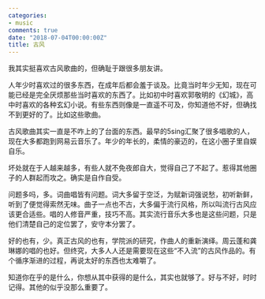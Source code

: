 ```yaml
---
categories:
- music
comments: true
date: "2018-07-04T00:00:00Z"
title: 古风
---
```



我其实挺喜欢古风歌曲的，但确耻于跟很多朋友讲。

人年少时喜欢过的很多东西，在成年后都会羞于谈及。比竟当时年少无知，现在可能已经是完全厌烦那些当时喜欢的东西了。比如初中时喜欢郭敬明的《幻城》，高中时喜欢的各种玄幻小说。有些东西则像是一直遥不可及，你知道他不好，但确找不到更好的了。比如这些歌曲。

古风歌曲其实一直是不咋上的了台面的东西。最早的5sing汇聚了很多唱歌的人，现在大多都跑到网易云音乐了。年少的年长的，柔情的豪迈的，在这小圈子里自娱自乐。

坏处就在于人越来越多，有些人就不免夜郎自大，觉得自己了不起了。惹得其他圈子的人群起而攻之。确实是自作自受。

问题多吗，多。词曲唱皆有问题。词大多留于空泛，为赋新词强说愁，初听新鲜，听到了便觉得索然无味。曲子一点也不古，大多偏于流行风格，所以叫流行古风应该更合适些。唱的人修音严重，技巧不高。其实流行音乐大多也是这些问题，只是他们清楚自己的定位罢了，安守本分罢了。

好的也有，少。真正古风的也有，学院派的研究，作曲人的重新演绎。周云蓬和龚琳娜的唱的也好。但终究，大多人人还是需要现在这些“不入流”的古风作品的。有个循序渐进的过程，再说太好的东西也太难嚼了。

知道你在乎的是什么，你想从其中获得的是什么，其实也就够了。好与不好，时时记得。其他的似乎没那么重要了。
